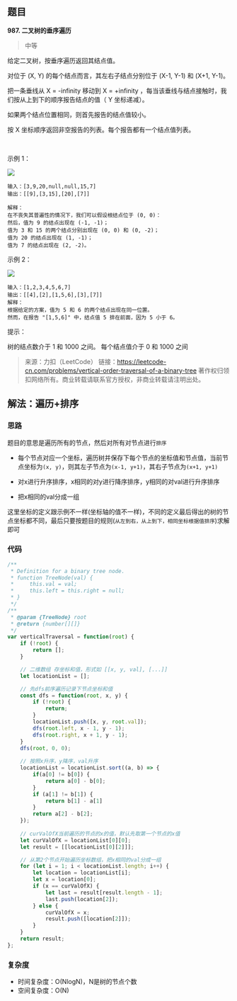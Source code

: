 ## 题目
**987. 二叉树的垂序遍历**
>中等

给定二叉树，按垂序遍历返回其结点值。

对位于 (X, Y) 的每个结点而言，其左右子结点分别位于 (X-1, Y-1) 和 (X+1, Y-1)。

把一条垂线从 X = -infinity 移动到 X = +infinity ，每当该垂线与结点接触时，我们按从上到下的顺序报告结点的值（ Y 坐标递减）。

如果两个结点位置相同，则首先报告的结点值较小。

按 X 坐标顺序返回非空报告的列表。每个报告都有一个结点值列表。

 

示例 1：

![](https://sink-blog-pic.oss-cn-shenzhen.aliyuncs.com/img/leetcode/987_1.PNG)

```
输入：[3,9,20,null,null,15,7]
输出：[[9],[3,15],[20],[7]]

解释： 
在不丧失其普遍性的情况下，我们可以假设根结点位于 (0, 0)：
然后，值为 9 的结点出现在 (-1, -1)；
值为 3 和 15 的两个结点分别出现在 (0, 0) 和 (0, -2)；
值为 20 的结点出现在 (1, -1)；
值为 7 的结点出现在 (2, -2)。
```
示例 2：

![](https://sink-blog-pic.oss-cn-shenzhen.aliyuncs.com/img/leetcode/987_2.png)

```
输入：[1,2,3,4,5,6,7]
输出：[[4],[2],[1,5,6],[3],[7]]
解释：
根据给定的方案，值为 5 和 6 的两个结点出现在同一位置。
然而，在报告 "[1,5,6]" 中，结点值 5 排在前面，因为 5 小于 6。
```

提示：

树的结点数介于 1 和 1000 之间。
每个结点值介于 0 和 1000 之间

>来源：力扣（LeetCode）
链接：https://leetcode-cn.com/problems/vertical-order-traversal-of-a-binary-tree
著作权归领扣网络所有。商业转载请联系官方授权，非商业转载请注明出处。



## 解法：遍历+排序

### 思路
题目的意思是遍历所有的节点，然后对所有对节点进行`排序`

* 每个节点对应一个坐标，遍历树并保存下每个节点的坐标值和节点值，当前节点坐标为`(x, y)`，则其左子节点为`(x-1, y+1)`，其右子节点为`(x+1, y+1)`

* 对x进行升序排序，x相同的对y进行降序排序，y相同的对val进行升序排序

* 把x相同的val分成一组

  

这里坐标的定义跟示例不一样(坐标轴的值不一样)，不同的定义最后得出的树的节点坐标都不同，最后只要按题目的规则(`从左到右，从上到下，相同坐标根据值排序`)求解即可



### 代码
```javascript
/**
 * Definition for a binary tree node.
 * function TreeNode(val) {
 *     this.val = val;
 *     this.left = this.right = null;
 * }
 */
/**
 * @param {TreeNode} root
 * @return {number[][]}
 */
var verticalTraversal = function(root) {
    if (!root) {
        return [];
    }

    // 二维数组 存坐标和值，形式如 [[x, y, val], [...]]
    let locationList = []; 

    // 先dfs前序遍历记录下节点坐标和值
    const dfs = function(root, x, y) {
        if (!root) {
            return;
        }
        locationList.push([x, y, root.val]);
        dfs(root.left, x - 1, y - 1);
        dfs(root.right, x + 1, y - 1);
    }
    dfs(root, 0, 0);
    
    // 按照x升序，y降序，val升序
    locationList = locationList.sort((a, b) => {
        if(a[0] != b[0]) {
            return a[0] - b[0];
        }
        if (a[1] != b[1]) {
            return b[1] - a[1]
        }
        return a[2] - b[2];
    });
    
    // curValOfX当前遍历的节点的x的值，默认先取第一个节点的x值
    let curValOfX = locationList[0][0];
    let result = [[locationList[0][2]]];

    // 从第2个节点开始遍历坐标数组，把x相同的val分成一组
    for (let i = 1; i < locationList.length; i++) {
        let location = locationList[i];
        let x = location[0];
        if (x == curValOfX) {
            let last = result[result.length - 1];
            last.push(location[2]);
        } else {
            curValOfX = x;
            result.push([location[2]]); 
        }
    }
    return result;
};
```

### 复杂度
* 时间复杂度：O(NlogN)，N是树的节点个数
* 空间复杂度：O(N)
